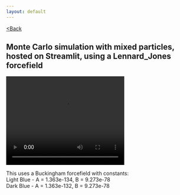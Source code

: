 ```yaml
---
layout: default
---
```


[<Back](./index.html)

## Monte Carlo simulation with mixed particles, hosted on Streamlit, using a Lennard_Jones forcefield

<video src="./assets/vids/mixed_streamlit_mc.mov" width="320" height="240" controls loop autoplay></video>

This uses a Buckingham forcefield with constants: <br>
Light Blue - A = 1.363e-134, B = 9.273e-78 <br>
Dark Blue  - A = 1.363e-132, B = 9.273e-78
